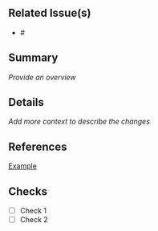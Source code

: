 ## Related Issue(s)
- #<issue number>

## Summary
_Provide an overview_

## Details
_Add more context to describe the changes_

## References
[Example](www.google.com)

## Checks
- [ ] Check 1
- [ ] Check 2